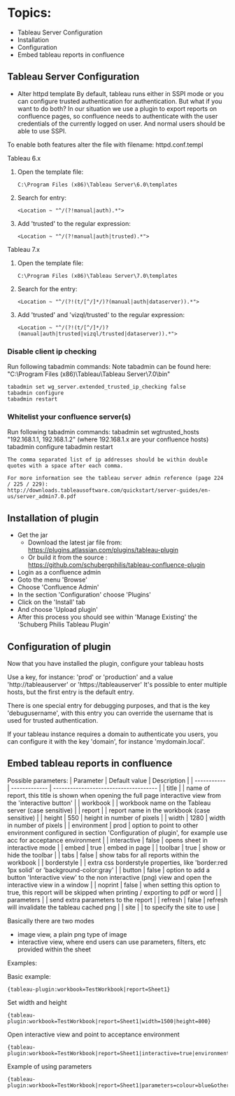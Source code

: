 # Topics:
* Tableau Server Configuration
* Installation
* Configuration
* Embed tableau reports in confluence

## Tableau Server Configuration
* Alter httpd template
By default, tableau runs either in SSPI mode or you can configure trusted authentication for authentication. But what if you want to do both?
In our situation we use a plugin to export reports on confluence pages, so confluence needs to authenticate with the user credentials of the currently logged on user. And normal users should be able to use SSPI.

To enable both features alter the file with filename: httpd.conf.templ

Tableau 6.x

1. Open the template file:

    ```C:\Program Files (x86)\Tableau Server\6.0\templates```

2. Search for entry:

    ```<Location ~ "^/(?!manual|auth).*">```

3. Add 'trusted' to the regular expression:

    ```<Location ~ "^/(?!manual|auth|trusted).*">```

Tableau 7.x

1. Open the template file:

    ```C:\Program Files (x86)\Tableau Server\7.0\templates```

2. Search for the entry:

    ```<Location ~ "^/(?!(t/[^/]*/)?(manual|auth|dataserver)).*">```

3. Add 'trusted' and 'vizql/trusted' to the regular expression:

    ```<Location ~ "^/(?!(t/[^/]*/)?(manual|auth|trusted|vizql/trusted|dataserver)).*">```

### Disable client ip checking
Run following tabadmin commands:
Note tabadmin can be found here: "C:\Program Files (x86)\Tableau\Tableau Server\7.0\bin"

	tabadmin set wg_server.extended_trusted_ip_checking false
	tabadmin configure
	tabadmin restart

### Whitelist your confluence server(s)
Run following tabadmin commands:
    tabadmin set wgtrusted_hosts "192.168.1.1, 192.168.1.2" (where 192.168.1.x are your confluence hosts)
    tabadmin configure
    tabadmin restart

	The comma separated list of ip addresses should be within double quotes with a space after each comma.

	For more information see the tableau server admin reference (page 224 / 225 / 229):
	http://downloads.tableausoftware.com/quickstart/server-guides/en-us/server_admin7.0.pdf

## Installation of plugin
* Get the jar
    * Download the latest jar file from: https://plugins.atlassian.com/plugins/tableau-plugin
	* Or build it from the source : https://github.com/schubergphilis/tableau-confluence-plugin
* Login as a confluence admin
* Goto the menu 'Browse'
* Choose 'Confluence Admin'
* In the section 'Configuration' choose 'Plugins'
* Click on the 'Install' tab
* And choose 'Upload plugin'
* After this process you should see within 'Manage Existing' the 'Schuberg Philis Tableau Plugin'

## Configuration of plugin
Now that you have installed the plugin, configure your tableau hosts

Use a key, for instance: 'prod' or 'production' and a value 'http://tableauserver' or 'https://tableauserver'
It's possible to enter multiple hosts, but the first entry is the default entry.

There is one special entry for debugging purposes, and that is the key 'debugusername', with this entry you can override the username that is used for trusted authentication.

If your tableau instance requires a domain to authenticate you users, you can configure it with the key 'domain', for instance 'mydomain.local'.

## Embed tableau reports in confluence

Possible parameters:
| Parameter   | Default value | Description                           |
| ----------- | ------------- | ------------------------------------- |
| title       |               | name of report, this title is shown when opening the full page interactive view from the 'interactive button' |
| workbook    |               | workbook name on the Tableau server (case sensitive) |
| report      |               | report name in the workbook (case sensitive) |
| height      | 550           | height in number of pixels |
| width       | 1280          | width in number of pixels |
| environment | prod          | option to point to other environment configured in section 'Configuration of plugin', for example use acc for acceptance environment |
| interactive | false         | opens sheet in interactive mode |
| embed       | true          | embed in page |
| toolbar     | true          | show or hide the toolbar |
| tabs        | false         | show tabs for all reports within the workbook |
| borderstyle |               | extra css borderstyle properties, like 'border:red 1px solid' or 'background-color:gray' |
| button      | false         | option to add a button 'Interactive view' to the non interactive (png) view and open the interactive view in a window |
| noprint     | false         | when setting this option to true, this report will be skipped when printing / exporting to pdf or word |
| parameters  |               | send extra parameters to the report |
| refresh     | false         | refresh will invalidate the tableau cached png |
| site        |               | to specify the site to use |

Basically there are two modes
* image view, a plain png type of image
* interactive view, where end users can use parameters, filters, etc provided within the sheet

Examples:

Basic example:

    {tableau-plugin:workbook=TestWorkbook|report=Sheet1}

Set width and height

    {tableau-plugin:workbook=TestWorkbook|report=Sheet1|width=1500|height=800}

Open interactive view and point to acceptance environment

    {tableau-plugin:workbook=TestWorkbook|report=Sheet1|interactive=true|environment=acc}

Example of using parameters

    {tableau-plugin:workbook=TestWorkbook|report=Sheet1|parameters=colour=blue&othervalue=100}
